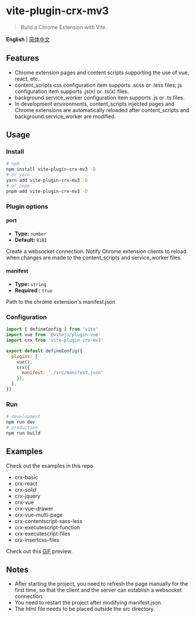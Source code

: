 
# vite-plugin-crx-mv3

> Build a Chrome Extension with Vite.

**English** | [简体中文](./README.zh_CN.md)

## Features

+ Chrome extension pages and content scripts supporting the use of vue, react, etc..
+ content_scripts css configuration item supports .scss or .less files; js configuration item supports .js(x) or .ts(x) files.
+ background.service_worker configuration item supports .js or .ts files.
+ In development environments, content_scripts injected pages and Chrome extensions are automatically reloaded after content_scripts and background.service_worker are modified.

## Usage
### Install

```bash
# npm
npm install vite-plugin-crx-mv3 -D
# or yarn
yarn add vite-plugin-crx-mv3 -D
# or pnpm
pnpm add vite-plugin-crx-mv3 -D
```
### Plugin options

#### port

- **Type:** `number`
- **Default:** `8181`

Create a websocket connection. Notify Chrome extension clients to reload when changes are made to the content_scripts and service_worker files.

#### manifest

- **Type:** `string`
- **Required :** `true`

Path to the chrome extension's manifest.json

### Configuration

```js
import { defineConfig } from 'vite'
import vue from '@vitejs/plugin-vue'
import crx from 'vite-plugin-crx-mv3'

export default defineConfig({
  plugins: [
    vue(),
    crx({
      manifest: './src/manifest.json'
    }),
  ],
})
```

### Run

```bash
# development
npm run dev
# production
npm run build
```

## Examples
Check out the examples in this repo.

+ crx-basic
+ crx-react
+ crx-solid
+ crx-jquery
+ crx-vue
+ crx-vue-drawer
+ crx-vue-multi-page
+ crx-contentscript-sass-less
+ crx-executescript-function
+ crx-executescript-files
+ crx-insertcss-files

Check out this [GIF](./docs/gif.md) preview.

## Notes
+ After starting the project, you need to refresh the page manually for the first time, so that the client and the server can establish a websocket connection.
+ You need to restart the project after modifying manifest.json.
+ The html file needs to be placed outside the src directory.
